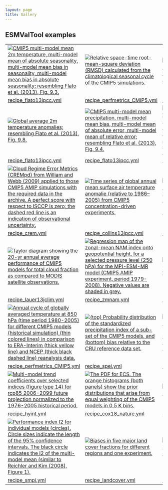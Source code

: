 ```yaml
---
layout: page
title: Gallery
---
```


## ESMValTool examples

<table>

<tr>
  <td><a href="/assets/img/fig-9-3.png"><img src="/assets/img/fig-9-3.png"
      title="CMIP5 multi-model mean 2m temperature, multi-model mean of absolute seasonality, multi-model mean bias in seasonality, multi-model mean bias in absolute seasonality; resembling Flato et al. (2013), Fig. 9.3."></a></td>
  <td><a href="/assets/img/fig4_ipccar5_ch9.png"><img src="/assets/img/fig4_ipccar5_ch9.png"
      title="Relative space-time root-mean-square deviation (RMSD) calculated from the climatological seasonal cycle of the CMIP5 simulations."></a></td>
  <td><a href="/assets/img/ltmi1_1.png"><img src="/assets/img/ltmi1_1.png"
      title="Lower tropospheric mixing index (LTMI; Sherwood et al., 2014) vs. equilibrium climate sensitivity from CMIP5 models."></a></td>
</tr>
<tr>
  <td><a href="https://docs.esmvaltool.org/en/latest/recipes/recipe_ipccwg1ar5ch9.html">
      recipe_flato13ipcc.yml</a></td>
  <td><a href="https://docs.esmvaltool.org/en/latest/recipes/recipe_perfmetrics.html">
	  recipe_perfmetrics_CMIP5.yml</a></td>
  <td><a href="https://docs.esmvaltool.org/en/latest/recipes/recipe_emergent_constraints.html">
	  recipe_ecs_scatter.yml</a></td>
</tr>
<tr>
  <td><a href="/assets/img/fig-9-8.png"><img src="/assets/img/fig-9-8.png"
      title="Global average 2m temperature anomalies; resembling Flato et al. (2013), Fig. 9.8."></a></td>
  <td><a href="/assets/img/fig-9-4.png"><img src="/assets/img/fig-9-4.png"
      title="CMIP5 multi-model mean precipitation, multi-model mean bias, multi-model mean of absolute error, multi-model mean of relative error; resembling Flato et al. (2013), Fig. 9.4."></a></td>
  <td><a href="/assets/img/diurnal_fig1.png"><img src="/assets/img/diurnal_fig1.png"
      title="Mean number of days exceeding the Diurnal Temperature Range (DTR) simulated during the historical period (1961-1990) by 5 degrees during the period 2030-2080. The result is derived from one RCP 8.5 scenario simulated by MPI-ESM-MR."></a></td>
</tr>
<tr>
  <td><a href="https://docs.esmvaltool.org/en/latest/recipes/recipe_ipccwg1ar5ch9.html">
	  recipe_flato13ipcc.yml</a></td>
  <td><a href="https://docs.esmvaltool.org/en/latest/recipes/recipe_ipccwg1ar5ch9.html">
	  recipe_flato13ipcc.yml</a></td>
  <td><a href="https://docs.esmvaltool.org/en/latest/recipes/recipe_diurnal_temperature_index.html">
	  recipe_diurnal_index.yml</a></td>
</tr>
<tr>
  <td><a href="/assets/img/crem_error_metric.png"><img src="/assets/img/crem_error_metric.png"
      title="Cloud Regime Error Metrics (CREMpd) from William and Webb (2009) applied to those CMIP5 AMIP simulations with the required data in the archive. A perfect score with respect to ISCCP is zero; the dashed red line is an indication of observational uncertainty."></a></td>
  <td><a href="/assets/img/collins_fig2.png"><img src="/assets/img/collins_fig2.png"
      title="Time series of global annual mean surface air temperature anomalie (relative to 1986–2005) from CMIP5 concentration-driven experiments."></a></td>
  <td><a href="/assets/img/autoassess_fig1.png"><img src="/assets/img/autoassess_fig1.png"
      title="Using Quasi-Biennial Oscillation (QBO) as measure for tropical variability in the stratosphere. Mean zonal wind at 30hPa defines the period and amplitude of the QBO. QBO for UKESM1-0-LL."></a></td>
</tr>
<tr>
  <td><a href="https://docs.esmvaltool.org/en/latest/recipes/recipe_crem.html">
      recipe_crem.yml</a></td>
  <td><a href="https://docs.esmvaltool.org/en/latest/recipes/recipe_collins13ipcc.html">
      recipe_collins13ipcc.yml</a></td>
  <td><a href="https://docs.esmvaltool.org/en/latest/recipes/recipe_autoassess_stratosphere.html">
	  recipe_autoassess_stratosphere.yml</a></td>
</tr>  
<tr>
  <td><a href="/assets/img/figure_namelist_clouds_liq_h2o_taylor.png"><img src="/assets/img/figure_namelist_clouds_liq_h2o_taylor.png"
      title="Taylor diagram showing the 20-yr annual average performance of CMIP5 models for total cloud fraction as compared to MODIS satellite observations."></a></td>
  <td><a href="/assets/img/zmnam_fig1.png"><img src="/assets/img/zmnam_fig1.png"
      title="Regression map of the zonal-mean NAM index onto geopotential height, for a selected pressure level (250 hPa) for the MPI-ESM-MR model (CMIP5 AMIP experiment, period 1979-2008). Negative values are shaded in grey."></a></td>
  <td><a href="/assets/img/russel18_1.png"><img src="/assets/img/russel18_1.png"
      title="Annual mean CO2 flux (sea to air, gC/(yr * m2), positive (red) is out of the ocean) as a polar contour map."></a></td>
</tr>
<tr>
  <td><a href="https://docs.esmvaltool.org/en/latest/recipes/recipe_clouds.html">
      recipe_lauer13jclim.yml</a></td>
  <td><a href="https://docs.esmvaltool.org/en/latest/recipes/recipe_zmnam.html">
      recipe_zmnam.yml</a></td>
  <td><a href="https://docs.esmvaltool.org/en/latest/recipes/recipe_russell18jgr.html">
      recipe_russell18jgr.yml</a></td>
</tr>

<tr>
  <td><a href="/assets/img/perfmetrics_fig_1.png"><img src="/assets/img/perfmetrics_fig_1.png"
      title="Annual cycle of globally averaged temperature at 850 hPa (time period 1980-2005) for different CMIP5 models (historical simulation) (thin colored lines) in comparison to ERA-Interim (thick yellow line) and NCEP (thick black dashed line) reanalysis data."></a></td>
  <td><a href="/assets/img/histogram_spi.png"><img src="/assets/img/histogram_spi.png"
      title="(top) Probability distribution of the standardized precipitation index of a sub-set of the CMIP5 models, and (bottom) bias relative to the CRU reference data set."></a></td>
  <td><a href="/assets/img/MPI-ESM-LR_historical_r1i1p1_rocoef-vs-relprbias.png"><img src="/assets/img/MPI-ESM-LR_historical_r1i1p1_rocoef-vs-relprbias.png"
      title="Biases in runoff coefficient (runoff/precipitation) and precipitation for major catchments of the globe. The MPI-ESM-LR historical simulation (1970-2000) is used as an example."></a></td>
</tr>
<tr>
  <td><a href="https://docs.esmvaltool.org/en/latest/recipes/recipe_perfmetrics.html">
      recipe_perfmetrics_CMIP5.yml</a></td>
  <td><a href="https://docs.esmvaltool.org/en/latest/recipes/recipe_spei.html">
      recipe_spei.yml</a></td>
  <td><a href="https://docs.esmvaltool.org/en/latest/recipes/recipe_runoff_et.html">
      recipe_runoff_et.yml</a></td>
</tr>
<tr>
  <td><a href="/assets/img/hyint_trends.png"><img src="/assets/img/hyint_trends.png"
      title="Multi-model trend coefficients over selected indices (figure type 14) for rcp85 2006-2099 future projection normalized to the 1976-2005 historical period."></a></td>
  <td><a href="/assets/img/pdf_HadCRUT4.png"><img src="/assets/img/pdf_HadCRUT4.png"
      title="The PDF for ECS. The orange histograms (both panels) show the prior distributions that arise from equal weighting of the CMIP5 models in 0.5 K bins."></a></td>
  <td><a href="/assets/img/cdd_timeseries.png"><img src="/assets/img/cdd_timeseries.png"
      title="Timeseries of Consecutive Dry Days index for CMIP5 models."></a></td>
</tr>
<tr>
  <td><a href="https://docs.esmvaltool.org/en/latest/recipes/recipe_hyint.html">
      recipe_hyint.yml</a></td>
  <td><a href="https://docs.esmvaltool.org/en/latest/recipes/recipe_cox18nature.html">
      recipe_cox18_nature.yml</a></td>
  <td><a href="https://docs.esmvaltool.org/en/latest/recipes/recipe_extreme_events.html">
      recipe_extreme_events.yml</a></td>
</tr>
<tr>
  <td><a href="/assets/img/reichlerkim08bams_smpi.png"><img src="/assets/img/reichlerkim08bams_smpi.png"
      title="Performance index I2 for individual models (circles). Circle sizes indicate the length of the 95% confidence intervals. The black circle indicates the I2 of the multi-model mean (similar to Reichler and Kim (2008), Figure 1)."></a></td>
  <td><a href="/assets/img/bias_CMIP5_MPI-ESM-LR_rcp85_r1i1p1.png"><img src="/assets/img/bias_CMIP5_MPI-ESM-LR_rcp85_r1i1p1.png"
      title="Biases in five major land cover fractions for different regions and one experiment."></a></td>
  <td><a href="/assets/img/miles_block.png"><img src="/assets/img/miles_block.png"
      title="Blocking events frequency for EC-Earth model 1980-1989, compared to ERA-Interim."></a></td>
</tr>
<tr>
  <td><a href="https://docs.esmvaltool.org/en/latest/recipes/recipe_smpi.html">
      recipe_smpi.yml</a></td>
  <td><a href="https://docs.esmvaltool.org/en/latest/recipes/recipe_landcover.html">
      recipe_landcover.yml</a></td>
  <td><a href="https://docs.esmvaltool.org/en/latest/recipes/recipe_miles.html">
      recipe_miles_block.yml</a></td>
</tr>

</table>
